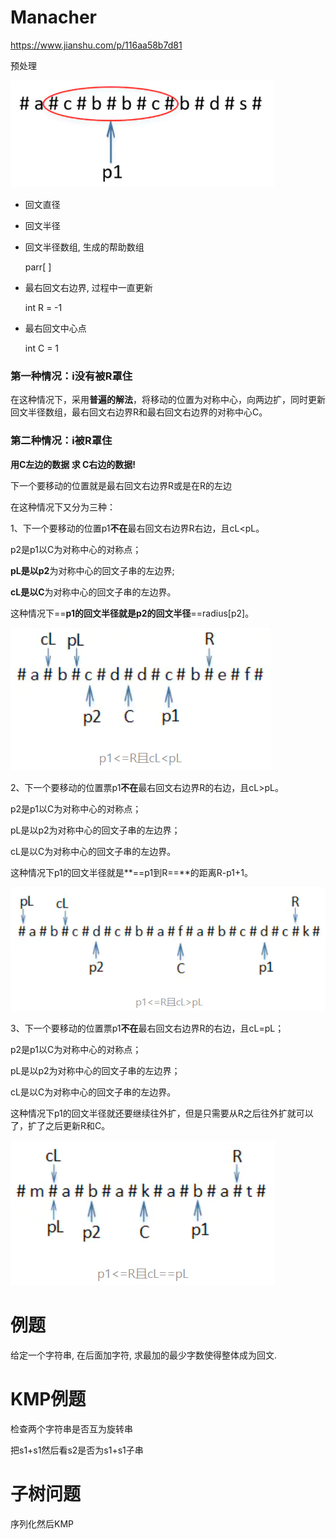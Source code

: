 # Manacher

https://www.jianshu.com/p/116aa58b7d81

预处理

![image-20211129113040133](https://raw.githubusercontent.com/handsomeyi/Pics/master/image-20211129113040133.png)

- 回文直径



- 回文半径



- 回文半径数组, 生成的帮助数组

  parr[ ]



- 最右回文右边界, 过程中一直更新

  int R = -1



- 最右回文中心点

  int C = 1



### 第一种情况：i没有被R罩住

在这种情况下，采用**普遍的解法**，将移动的位置为对称中心，向两边扩，同时更新回文半径数组，最右回文右边界R和最右回文右边界的对称中心C。







### 第二种情况：i被R罩住

**用C左边的数据 求 C右边的数据!**

下一个要移动的位置就是最右回文右边界R或是在R的左边

在这种情况下又分为三种：

1、下一个要移动的位置p1**不在**最右回文右边界R右边，且cL<pL。

p2是p1以C为对称中心的对称点；

**pL是以p2**为对称中心的回文子串的左边界;

**cL是以C**为对称中心的回文子串的左边界。

这种情况下==**p1的回文半径就是p2的回文半径**==radius[p2]。

![image-20211129115547766](https://raw.githubusercontent.com/handsomeyi/Pics/master/image-20211129115547766.png)

2、下一个要移动的位置票p1**不在**最右回文右边界R的右边，且cL>pL。

p2是p1以C为对称中心的对称点；

pL是以p2为对称中心的回文子串的左边界；

cL是以C为对称中心的回文子串的左边界。

这种情况下p1的回文半径就是**==p1到R==**的距离R-p1+1。

![image-20211129115557663](https://raw.githubusercontent.com/handsomeyi/Pics/master/image-20211129115557663.png)

3、下一个要移动的位置票p1**不在**最右回文右边界R的右边，且cL=pL；

p2是p1以C为对称中心的对称点；

pL是以p2为对称中心的回文子串的左边界；

cL是以C为对称中心的回文子串的左边界。

这种情况下p1的回文半径就还要继续往外扩，但是只需要从R之后往外扩就可以了，扩了之后更新R和C。

![image-20211129115607489](https://raw.githubusercontent.com/handsomeyi/Pics/master/image-20211129115607489.png)



# 例题

给定一个字符串, 在后面加字符, 求最加的最少字数使得整体成为回文.



# KMP例题

检查两个字符串是否互为旋转串 

把s1+s1然后看s2是否为s1+s1子串



# 子树问题

序列化然后KMP

